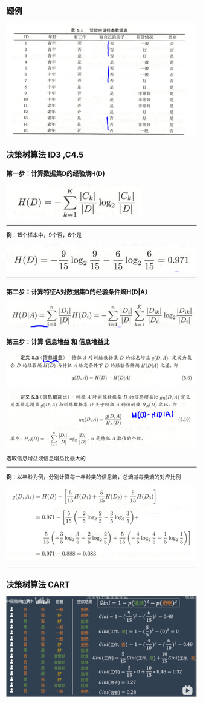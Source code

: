 

## 题例

![image-20231004222407478](./assets/image-20231004222407478.png)

## 决策树算法 ID3 ,C4.5

### 第一步：计算数据集D的经验熵H(D)

![image-20231004221253792](./assets/image-20231004221253792.png)

---

**例**：15个样本中，9个否，6个是

![image-20231004222728811](./assets/image-20231004222728811.png)



---
### 第二步：计算特征A对数据集D的经验条件熵H(D|A）

![image-20231004223757119](./assets/image-20231004223757119.png)

### 第三步：计算 信息增益 和 信息增益比

![image-20231004234217773](./assets/image-20231004234217773.png)

![image-20231004234323901](./assets/image-20231004234323901.png)

选取信息增益或信息增益比最大的

---

**例**：以年龄为例，分别计算每一年龄类的信息熵，总熵减每类熵的对应比例

![image-20231004230644854](./assets/image-20231004230644854.png)

---



## 决策树算法 CART

![image-20231004235714069](./assets/image-20231004235714069.png)

